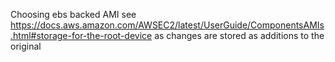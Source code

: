 Choosing ebs backed AMI see https://docs.aws.amazon.com/AWSEC2/latest/UserGuide/ComponentsAMIs.html#storage-for-the-root-device
as changes are stored as additions to the original
